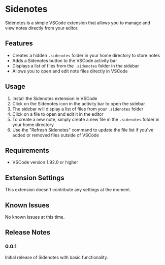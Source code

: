 # Sidenotes

Sidenotes is a simple VSCode extension that allows you to manage and view notes directly from your editor.

## Features

- Creates a hidden `.sidenotes` folder in your home directory to store notes
- Adds a Sidenotes button to the VSCode activity bar
- Displays a list of files from the `.sidenotes` folder in the sidebar
- Allows you to open and edit note files directly in VSCode

## Usage

1. Install the Sidenotes extension in VSCode
2. Click on the Sidenotes icon in the activity bar to open the sidebar
3. The sidebar will display a list of files from your `.sidenotes` folder
4. Click on a file to open and edit it in the editor
5. To create a new note, simply create a new file in the `.sidenotes` folder in your home directory
6. Use the "Refresh Sidenotes" command to update the file list if you've added or removed files outside of VSCode

## Requirements

- VSCode version 1.92.0 or higher

## Extension Settings

This extension doesn't contribute any settings at the moment.

## Known Issues

No known issues at this time.

## Release Notes

### 0.0.1

Initial release of Sidenotes with basic functionality.
